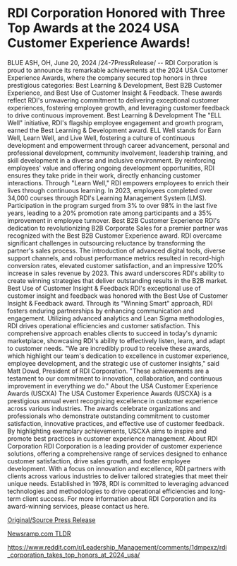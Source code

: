 # RDI Corporation Honored with Three Top Awards at the 2024 USA Customer Experience Awards!

BLUE ASH, OH, June 20, 2024 /24-7PressRelease/ -- RDI Corporation is proud to announce its remarkable achievements at the 2024 USA Customer Experience Awards, where the company secured top honors in three prestigious categories: Best Learning & Development, Best B2B Customer Experience, and Best Use of Customer Insight & Feedback. These awards reflect RDI's unwavering commitment to delivering exceptional customer experiences, fostering employee growth, and leveraging customer feedback to drive continuous improvement.  Best Learning & Development The "ELL Well" initiative, RDI's flagship employee engagement and growth program, earned the Best Learning & Development award. ELL Well stands for Earn Well, Learn Well, and Live Well, fostering a culture of continuous development and empowerment through career advancement, personal and professional development, community involvement, leadership training, and skill development in a diverse and inclusive environment. By reinforcing employees' value and offering ongoing development opportunities, RDI ensures they take pride in their work, directly enhancing customer interactions.  Through "Learn Well," RDI empowers employees to enrich their lives through continuous learning. In 2023, employees completed over 34,000 courses through RDI's Learning Management System (LMS). Participation in the program surged from 3% to over 98% in the last five years, leading to a 20% promotion rate among participants and a 35% improvement in employee turnover.  Best B2B Customer Experience RDI's dedication to revolutionizing B2B Corporate Sales for a premier partner was recognized with the Best B2B Customer Experience award. RDI overcame significant challenges in outsourcing reluctance by transforming the partner's sales process. The introduction of advanced digital tools, diverse support channels, and robust performance metrics resulted in record-high conversion rates, elevated customer satisfaction, and an impressive 120% increase in sales revenue by 2023. This award underscores RDI's ability to create winning strategies that deliver outstanding results in the B2B market.  Best Use of Customer Insight & Feedback RDI's exceptional use of customer insight and feedback was honored with the Best Use of Customer Insight & Feedback award. Through its "Winning Smart" approach, RDI fosters enduring partnerships by enhancing communication and engagement. Utilizing advanced analytics and Lean Sigma methodologies, RDI drives operational efficiencies and customer satisfaction. This comprehensive approach enables clients to succeed in today's dynamic marketplace, showcasing RDI's ability to effectively listen, learn, and adapt to customer needs.  "We are incredibly proud to receive these awards, which highlight our team's dedication to excellence in customer experience, employee development, and the strategic use of customer insights," said Matt Dowd, President of RDI Corporation. "These achievements are a testament to our commitment to innovation, collaboration, and continuous improvement in everything we do."  About the USA Customer Experience Awards (USCXA) The USA Customer Experience Awards (USCXA) is a prestigious annual event recognizing excellence in customer experience across various industries. The awards celebrate organizations and professionals who demonstrate outstanding commitment to customer satisfaction, innovative practices, and effective use of customer feedback. By highlighting exemplary achievements, USCXA aims to inspire and promote best practices in customer experience management.  About RDI Corporation RDI Corporation is a leading provider of customer experience solutions, offering a comprehensive range of services designed to enhance customer satisfaction, drive sales growth, and foster employee development. With a focus on innovation and excellence, RDI partners with clients across various industries to deliver tailored strategies that meet their unique needs. Established in 1978, RDI is committed to leveraging advanced technologies and methodologies to drive operational efficiencies and long-term client success.  For more information about RDI Corporation and its award-winning services, please contact us here. 

[Original/Source Press Release](https://www.24-7pressrelease.com/press-release/511865/rdi-corporation-honored-with-three-top-awards-at-the-2024-usa-customer-experience-awards)
                    

[Newsramp.com TLDR](None) 

https://www.reddit.com/r/Leadership_Management/comments/1dmpexz/rdi_corporation_takes_top_honors_at_2024_usa/
